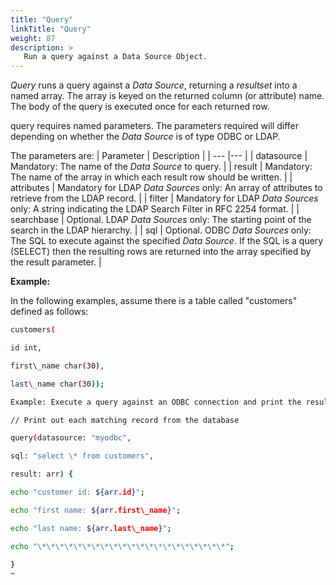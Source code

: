 ```yaml
---
title: "Query"
linkTitle: "Query"
weight: 87
description: >
   Run a query against a Data Source Object.
---
```



_Query_ runs a query against a _Data Source_, returning a _resultset_ into a named array. The array is keyed on the returned column (or attribute) name. The body of the query is executed once for each returned row.

query requires named parameters. The parameters required will differ depending on whether the _Data Source_ is of type ODBC or LDAP.

The parameters are:
| Parameter | Description |
| --- |--- |
| datasource | Mandatory: The name of the _Data Source_ to query. |
| result | Mandatory: The name of the array in which each result row should be written. |
| attributes | Mandatory for LDAP _Data Sources_ only: An array of attributes to retrieve from the LDAP record. |
| filter | Mandatory for LDAP _Data Sources_ only: A string indicating the LDAP Search Filter in RFC 2254 format. |
| searchbase | Optional. LDAP _Data Sources_ only: The starting point of the search in the LDAP hierarchy. |
| sql | Optional. ODBC _Data Sources_ only: The SQL to execute against the specified _Data Source_. If the SQL is a query (SELECT) then the resulting rows are returned into the array specified by the result parameter. |

**Example:**

In the following examples, assume there is a table called "customers" defined as follows:

```bash
customers(

id int,

first\_name char(30),

last\_name char(30));

Example: Execute a query against an ODBC connection and print the results:

// Print out each matching record from the database

query(datasource: "myodbc",

sql: "select \* from customers",

result: arr) {

echo "customer id: ${arr.id}";

echo "first name: ${arr.first\_name}";

echo "last name: ${arr.last\_name}";

echo "\*\*\*\*\*\*\*\*\*\*\*\*\*\*\*\*\*\*\*\*\*";

}
~

